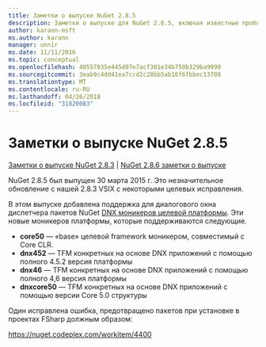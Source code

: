 ```yaml
---
title: Заметки о выпуске NuGet 2.8.5
description: Заметки о выпуске для NuGet 2.8.5, включая известные проблемы, исправленные ошибки, добавленные функции и DCR.
author: karann-msft
ms.author: karann
manager: unnir
ms.date: 11/11/2016
ms.topic: conceptual
ms.openlocfilehash: 40557035e445d07e7acf301e34b750b329ba9990
ms.sourcegitcommit: 3eab9c4dd41ea7ccd2c28bb5ab16f6fbbec13708
ms.translationtype: MT
ms.contentlocale: ru-RU
ms.lasthandoff: 04/26/2018
ms.locfileid: "31820083"
---
```

# <a name="nuget-285-release-notes"></a>Заметки о выпуске NuGet 2.8.5

[Заметки о выпуске NuGet 2.8.3](../release-notes/nuget-2.8.3.md) | [NuGet 2.8.6 заметки о выпуске](../release-notes/nuget-2.8.6.md)

NuGet 2.8.5 был выпущен 30 марта 2015 г. Это незначительное обновление с нашей 2.8.3 VSIX с некоторыми целевых исправления.

В этом выпуске добавлена поддержка для диалогового окна диспетчера пакетов NuGet [DNX моникеров целевой платформы](https://github.com/aspnet/dnx).  Эти новые моникеров платформы, которые поддерживаются следующие.

* **core50** — «base» целевой framework моникером, совместимый с Core CLR.
* **dnx452** — TFM конкретных на основе DNX приложений с помощью полного 4.5.2 версия платформы
* **dnx46** — TFM конкретных на основе DNX приложений с помощью полного 4,6 версия платформы
* **dnxcore50** — TFM конкретных на основе DNX приложений с помощью версии Core 5.0 структуры

Один исправлена ошибка, предотвращено пакетов при установке в проектах FSharp должным образом:

https://nuget.codeplex.com/workitem/4400